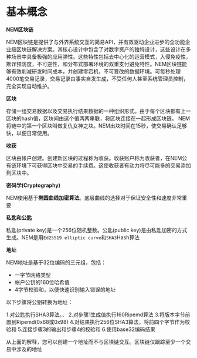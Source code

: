 <h1>基本概念</h1>

**NEM区块链**

NEM区块链是提供了与外界系统交互的简易API，并有效驱动企业进步的全功能企业级区块链解决方案。其核心设计中包含了对数字资产的独特设计，这些设计在多种场景中具备极强的应用弹性。这些特性包括去中心化的运营模式，入侵免疫性，欺诈预防度，不可逆性，和分布式部署环境的双重支付避免特性。NEM区块链能够有效削减研发时间成本，并创建零宕机，不可篡改的数据环境。可每秒处理4000笔交易记录，交易记录由事实自发生成，不受任何人甚至系统管理员控制，完全实现自动维护。

**区块**

存储一组交易数据以及交易执行结果数据的一种组织形式。由于每个区块都有上一区块的hash值，区块间由这个值两两串联，将区块连接在一起形成区块链。
NEM将链中的第一个区块叫做复仇女神之块。NEM出块时间在15秒，使交易确认足够快，以便日常使用。

**收获**

区块由帐户创建。创建新区块的过程称为收获。收获账户称为收获者，在NEM公有链环境下可获得区块中交易的手续费。这使收获者有动力将尽可能多的交易添加到区块中。

**密码学(Cryptography)**

NEM使用基于**椭圆曲线加密算法**。底层曲线的选择对于保证安全性和速度非常重要

**私匙和公匙**

私匙(private key)是一个256位随机整数。公匙(public key)是由私匙加密的方式生成。NEM是用`Ed25519 elliptic curve`和`SHA3`Hash算法

**地址**

NEM地址是基于32位编码的三元组，包括：

* 一字节网络类型
* 帐户公钥的160位哈希值
* 4字节校验和，以便快速识别输入错误的地址

以下步骤将公钥转换为地址：

1.对公匙执行SHA3算法。、
2.对步骤1生成值执行160Ripemd算法
3.将版本字节前置到Ripemd(0x68或0x98)
4.对结果执行256位SHA3算法，将前四个字节作为校验和
5.连接步骤3的输出和步骤4的校验和
6.使用base32编码结果

从上面的解释，您可以创建一个地址而不与区块链交互。区块链仅跟踪至少一个交易中涉及的地址
